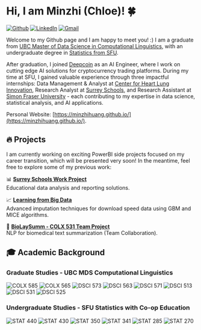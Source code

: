 # Hi, I am Minzhi (Chloe)! 🍀 
[![Github](https://img.shields.io/badge/GitHub-MinzhiHuang-100000?style=flat&logo=github&logoColor=white)](https://github.com/MinzhiHuang)
[![LinkedIn](https://img.shields.io/badge/LinkedIn-Minzhi%20Huang-0077B5?style=flat&logo=linkedin&logoColor=white)](https://www.linkedin.com/in/minzhih/)
[![Gmail](https://img.shields.io/badge/Gmail-huangminzxx@gmail.com-D14836?style=flat&logo=gmail&logoColor=white)](mailto:huangminzxx@gmail.com)

Welcome to my Github page and I am happy to meet you! :) I am a graduate from [UBC Master of Data Science in Computational Linguistics](https://masterdatascience.ubc.ca/programs/computational-linguistics), with an undergraduate degree in [Statistics from SFU](https://www.sfu.ca/students/calendar/2025/spring/courses/stat.html).

After graduation, I joined [Deepcoin](https://www.deepcoin.com/) as an AI Engineer, where I work on cutting edge AI solutions for cryptocurrency trading platforms. During my time at SFU, I gained valuable experience through three impactful internships: Data Management & Analyst at [Center for Heart Lung Innovation](https://www.hli.ubc.ca/), Research Analyst at [Surrey Schools](https://www.surreyschools.ca/), and Research Assistant at [Simon Fraser University](https://www.sfu.ca/stat-actsci/undergraduate/all-undergrad/research/USRA-projects/USRA-2022/project-Stenning.html) - each contributing to my expertise in data science, statistical analysis, and AI applications.

Personal Website: [https://minzhihuang.github.io/](https://minzhihuang.github.io/).

## 🔥 Projects
I am currently working on exciting PowerBI side projects focused on my career transition, which will be presented very soon! In the meantime, feel free to explore some of my previous work:

📊 **[Surrey Schools Work Project](https://github.com/MinzhiHuang/Minzhi-Surrey-School-Report)**  
Educational data analysis and reporting solutions.

📈 **[Learning from Big Data](https://github.com/MinzhiHuang/STAT440-Project2)**  
Advanced imputation techniques for download speed data using GBM and MICE algorithms.

🧬 **[BioLaySumm - COLX 531 Team Project](https://github.com/MinzhiHuang/BioLaySumm)**  
NLP for biomedical text summarization (Team Collaboration).


## 🎓 Academic Background

### Graduate Studies - UBC MDS Computational Linguistics
![COLX 585](https://img.shields.io/badge/COLX%20585-Trends%20in%20Natural%20Language%20Processing-4285F4?style=flat&logo=google-scholar&logoColor=white)
![COLX 565](https://img.shields.io/badge/COLX%20565-Sentiment%20Analysis-4285F4?style=flat&logo=google-scholar&logoColor=white)
![DSCI 573](https://img.shields.io/badge/DSCI%20573-Feature%20&%20Model%20Selection-FF6B6B?style=flat&logo=tensorflow&logoColor=white)
![DSCI 563](https://img.shields.io/badge/DSCI%20563-Unsupervised%20Learning-FF6B6B?style=flat&logo=tensorflow&logoColor=white)
![DSCI 571](https://img.shields.io/badge/DSCI%20571-Supervised%20Learning%20-FF6B6B?style=flat&logo=scikit-learn&logoColor=white)
![DSCI 513](https://img.shields.io/badge/DSCI%20513-Databases%20&%20Data%20Retrieval-32CD32?style=flat&logo=postgresql&logoColor=white)
![DSCI 531](https://img.shields.io/badge/DSCI%20531-Data%20Visualization%20I-FF8C00?style=flat&logo=plotly&logoColor=white)
![DSCI 525](https://img.shields.io/badge/DSCI%20525-Web%20and%20Cloud%20Computing-9932CC?style=flat&logo=amazonwebservices&logoColor=white)

### Undergraduate Studies - SFU Statistics with Co-op Education
![STAT 440](https://img.shields.io/badge/STAT%20440-Learning%20from%20Big%20Data-20B2AA?style=flat&logo=apache-spark&logoColor=white)
![STAT 430](https://img.shields.io/badge/STAT%20430-Statistical%20Design%20&%20Analysis-20B2AA?style=flat&logo=r-project&logoColor=white)
![STAT 350](https://img.shields.io/badge/STAT%20350-Bayesian%20Statistics-20B2AA?style=flat&logo=r-project&logoColor=white)
![STAT 341](https://img.shields.io/badge/STAT%20341-Biostatistics-20B2AA?style=flat&logo=r-project&logoColor=white)
![STAT 285](https://img.shields.io/badge/STAT%20285-Intermediate%20Probability-9370DB?style=flat&logo=wolfram&logoColor=white)
![STAT 270](https://img.shields.io/badge/STAT%20270-Introduction%20to%20Probability-9370DB?style=flat&logo=wolfram&logoColor=white)
